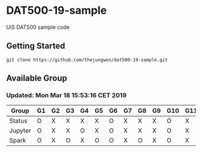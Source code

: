 # DAT500-19-sample
UiS DAT500 sample code

## Getting Started
```
git clone https://github.com/thejungwon/dat500-19-sample.git

```
## Available Group 
### Updated: Mon Mar 18 15:53:16 CET 2019
| Group | G1 | G2 | G3 | G4 | G5 | G6 | G7 | G8 | G9 | G10 | G11 | G12 | G13 | G14 | G15 |
| --- | --- | --- | --- | --- | --- | --- | --- | --- | --- | --- | --- | --- | --- | --- | --- |
| Status  | O | X | X | X | X | O | X | X | X | O | X | X | X | X | X |
| Jupyter | O | X | X | O | X | O | X | X | X | O | X | O | O | O | X |
| Spark   | O | X | O | X | O | O | X | O | X | O | X | X | X | X | X |

